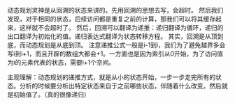 动态规划灵神是从回溯的状态来讲的。先用回溯的思想去写，会超时。
然后我们发现，对于相同的状态，后续访问都是重复之前的计算，那我们可以将其缓存起来，这样就不会超时了。
然后，回溯可以翻译为递推：递归翻译为循环，递归的出口翻译为初始化的值。递归表达式翻译为状态转移方程。
其实，回溯是从顶到底，而动态规划是从底到顶。
注意递推公式一般是i-1到i，我们为了避免越界多会写i到i+1，而且开辟的数组大都会+1。一方面也是因为索引从0开始，为了访问值为i的元素代表的状态，需要i+1个空间。


主观理解：动态规划的递推方式，就是从小的状态开始，一步一步走完所有的状态。分析的时候要分析出特定状态来自于之前哪些状态，伴随着什么改变。然后就是初始值了。（真的很像递归）